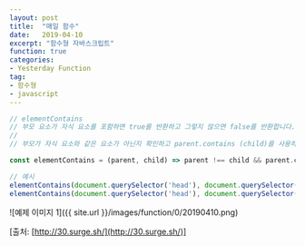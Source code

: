 ```yaml
---
layout: post
title:  "매일 함수"
date:   2019-04-10
excerpt: "함수형 자바스크립트"
function: true
categories:
- Yesterday Function
tag:
- 함수형
- javascript
---
```


```javascript
// elementContains
// 부모 요소가 자식 요소를 포함하면 true를 반환하고 그렇지 않으면 false를 반환합니다.
//
// 부모가 자식 요소와 같은 요소가 아닌지 확인하고 parent.contains (child)를 사용하여 부모 요소에 자식 요소가 있는지 확인합니다.

const elementContains = (parent, child) => parent !== child && parent.contains(child);

// 예시
elementContains(document.querySelector('head'), document.querySelector('title')); // true
elementContains(document.querySelector('head'), document.querySelector('body')); // false
```

![예제 이미지 1]({{ site.url }}/images/function/0/20190410.png)

[출처: [http://30.surge.sh/](http://30.surge.sh/)]
